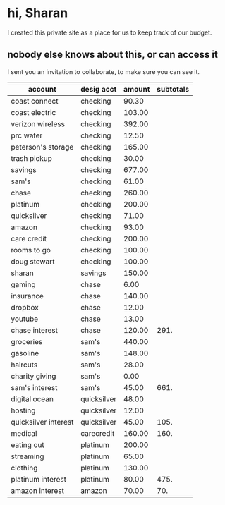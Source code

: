 # hi, Sharan
I created this private site as a place for us to keep track of our budget.
## nobody else knows about this, or can access it
I sent you an invitation to collaborate, to make sure you can see it.

| account              | desig acct  | amount | subtotals |
|----------------------|-------------|--------|-----------|
| coast connect        | checking    |  90.30 |           |
| coast electric       | checking    | 103.00 |           |
| verizon wireless     | checking    | 392.00 |           |
| prc water            | checking    |  12.50 |           |
| peterson's storage   | checking    | 165.00 |           |
| trash pickup         | checking    |  30.00 |           |
| savings              | checking    | 677.00 |           |
| sam's                | checking    |  61.00 |           |
| chase                | checking    | 260.00 |           |
| platinum             | checking    | 200.00 |           |
| quicksilver          | checking    |  71.00 |           |
| amazon               | checking    |  93.00 |           |
| care credit          | checking    | 200.00 |           |
| rooms to go          | checking    | 100.00 |           |
| doug stewart         | checking    | 100.00 |           |
| sharan               | savings     | 150.00 |           |
| gaming               | chase       |   6.00 |           |
| insurance            | chase       | 140.00 |           |
| dropbox              | chase       |  12.00 |           |
| youtube              | chase       |  13.00 |           |
| chase interest       | chase       | 120.00 |      291. |
| groceries            | sam's       | 440.00 |           |
| gasoline             | sam's       | 148.00 |           |
| haircuts             | sam's       |  28.00 |           |
| charity giving       | sam's       |   0.00 |           |
| sam's interest       | sam's       |  45.00 |      661. |
| digital ocean        | quicksilver |  48.00 |           |
| hosting              | quicksilver |  12.00 |           |
| quicksilver interest | quicksilver |  45.00 |      105. |
| medical              | carecredit  | 160.00 |      160. |
| eating out           | platinum    | 200.00 |           |
| streaming            | platinum    |  65.00 |           |
| clothing             | platinum    | 130.00 |           |
| platinum interest    | platinum    |  80.00 |      475. |
| amazon interest      | amazon      |  70.00 |       70. |
